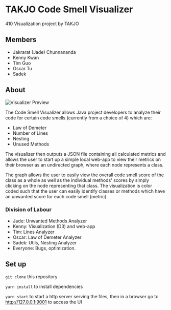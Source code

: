 # TAKJO Code Smell Visualizer

410 Visualization project by TAKJO

## Members
- Jakrarat (Jade) Chunnananda
- Kenny Kwan
- Tim Guo
- Oscar Tu
- Sadek

## About

![Visualizer Preview](https://i.imgur.com/zLvyqmU.png)

The Code Smell Visualizer allows Java project developers to analyze their code for certain code smells (currently from a choice of 4) which are:
* Law of Demeter
* Number of Lines
* Nesting
* Unused Methods

The visualizer then outputs a JSON file containing all calculated metrics and allows the user to start up a simple local web-app to view their metrics on their browser as an undirected graph, where each node represents a class. 

The graph allows the user to easily view the overall code smell score of the class as a whole as well as the individual methods' scores by simply clicking on the node representing that class. The visualization is color coded such that the user can easily identify classes or methods which have an unwanted score for each code smell (metric). 

### Division of Labour
* Jade: Unwanted Methods Analyzer
* Kenny: Visualization (D3) and web-app
* Tim: Lines Analyzer
* Oscar: Law of Demeter Analyzer
* Sadek: Utils, Nesting Analyzer
* Everyone: Bugs, optimization.

## Set up
`git clone` this repository

`yarn install` to install dependencies

`yarn start` to start a http server serving the files, then in a browser go to http://127.0.0.1:9001 to access the UI

